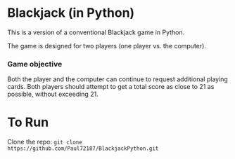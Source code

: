 # Blackjack (in Python)

This is a version of a conventional Blackjack game in Python.

The game is designed for two players (one player vs. the computer).

### Game objective

Both the player and the computer can continue to request additional playing cards.
Both players should attempt to get a total score as close to 21 as possible, without exceeding 21.

# To Run

Clone the repo: `git clone https://github.com/Paul72187/BlackjackPython.git`
